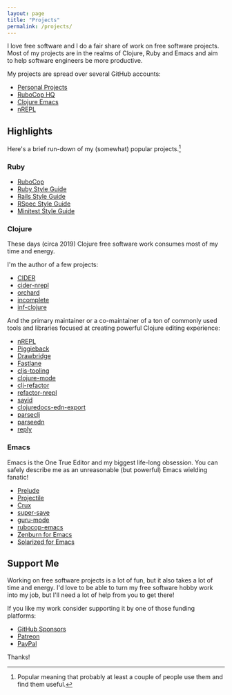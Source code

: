 ```yaml
---
layout: page
title: "Projects"
permalink: /projects/
---
```


I love free software and I do a fair share of work on free software projects.
Most of my projects are in the realms of Clojure, Ruby and Emacs and aim to
help software engineers be more productive.

My projects are spread over several GitHub accounts:

* [Personal Projects](https://github.com/bbatsov)
* [RuboCop HQ](https://github.com/rubocop-hq)
* [Clojure Emacs](https://github.com/clojure-emacs)
* [nREPL](https://github.com/nrepl)

## Highlights

Here's a brief run-down of my (somewhat) popular projects.[^1]

### Ruby

* [RuboCop](https://rubocop.org)
* [Ruby Style Guide](https://github.com/rubocop-hq/ruby-style-guide)
* [Rails Style Guide](https://github.com/rubocop-hq/rails-style-guide)
* [RSpec Style Guide](https://github.com/rubocop-hq/rspec-style-guide)
* [Minitest Style Guide](https://github.com/rubocop-hq/minitest-style-guide)

### Clojure

These days (circa 2019) Clojure free software work consumes most of my
time and energy.

I'm the author of a few projects:

* [CIDER](https://cider.mx)
* [cider-nrepl](https://github.com/clojure-emacs/cider-nrepl)
* [orchard](https://github.com/clojure-emacs/orchard)
* [incomplete](https://github.com/nrepl/incomplete)
* [inf-clojure](https://github.com/clojure-emacs/inf-clojure)

And the primary maintainer or a co-maintainer of a ton of commonly
used tools and libraries focused at creating powerful Clojure editing
experience:

* [nREPL](https://nrepl.org)
* [Piggieback](https://github.com/nrepl/piggieback)
* [Drawbridge](https://github.com/nrepl/drawbridge)
* [Fastlane](https://github.com/nrepl/fastlane)
* [cljs-tooling](https://github.com/clojure-emacs/cljs-tooling)
* [clojure-mode](https://github.com/clojure-emacs/clojure-mode)
* [clj-refactor](https://github.com/clojure-emacs/clj-refactor)
* [refactor-nrepl](https://github.com/clojure-emacs/refactor-nrepl)
* [sayid](https://github.com/clojure-emacs/sayid)
* [clojuredocs-edn-export](https://github.com/clojure-emacs/clojuredocs-export-edn)
* [parseclj](https://github.com/clojure-emacs/parseclj)
* [parseedn](https://github.com/clojure-emacs/parseedn)
* [reply](https://github.com/trptcolin/reply)

### Emacs

Emacs is the One True Editor and my biggest life-long obsession. You can safely describe
me as an unreasonable (but powerful) Emacs wielding fanatic!

* [Prelude](https://github.com/bbatsov/prelude)
* [Projectile](https://projectile.mx)
* [Crux](https://github.com/bbatsov/crux)
* [super-save](https://github.com/bbatsov/super-save)
* [guru-mode](https://github.com/bbatsov/guru-mode)
* [rubocop-emacs](https://github.com/bbatsov/rubocop-emacs)
* [Zenburn for Emacs](https://github.com/bbatsov/zenburn-emacs)
* [Solarized for Emacs](https://github.com/bbatsov/solarized-emacs)

## Support Me

Working on free software projects is a lot of fun, but it also takes a
lot of time and energy. I'd love to be able to turn my free software
hobby work into my job, but I'll need a lot of help from you to get
there!

If you like my work consider supporting it by one of those funding platforms:

* [GitHub Sponsors](https://github.com/users/bbatsov/sponsorship)
* [Patreon](https://www.patreon.com/bbatsov)
* [PayPal](https://www.paypal.me/bbatsov)

Thanks!

[^1]: Popular meaning that probably at least a couple of people use them and find them useful.
